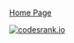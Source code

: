 [Home Page](https://johann-petrak.github.io)

[![codesrank.io](https://cr-ss-service.azurewebsites.net/api/ScreenShot?widget=summary&username=johann-petrak)](https://profile.codersrank.io/user/johann-petrak)
